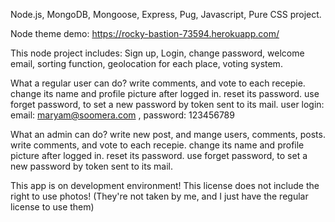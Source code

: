 Node.js, MongoDB, Mongoose, Express, Pug, Javascript, Pure CSS project.

Node theme demo: https://rocky-bastion-73594.herokuapp.com/ 

This node project includes:
Sign up,
Login,
change password,
welcome email,
sorting function,
geolocation for each place,
voting system.

What a regular user can do?
write comments, and vote to each recepie.
change its name and profile picture after logged in.
reset its password.
use forget password, to set a new password by token sent to its mail.
user login: email: maryam@soomera.com , password: 123456789

What an admin can do?
write new post, and mange users, comments, posts.
write comments, and vote to each recepie.
change its name and profile picture after logged in.
reset its password.
use forget password, to set a new password by token sent to its mail.

This app is on development environment!
This license does not include the right to use photos! (They're not taken by me, and I just have the regular license to use them)
